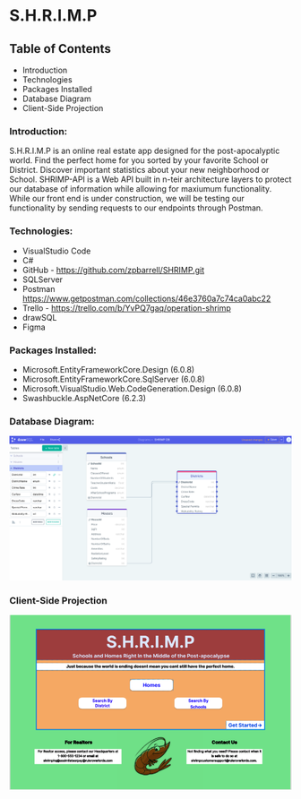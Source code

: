 # S.H.R.I.M.P
## Table of Contents
* Introduction
* Technologies
* Packages Installed
* Database Diagram
* Client-Side Projection

### Introduction:
S.H.R.I.M.P is an online real estate app designed for the post-apocalyptic world. Find the perfect home for you sorted by your favorite School or District. Discover important statistics about your new neighborhood or School. SHRIMP-API is a Web API built in n-teir architecture layers to protect our database of information while allowing for maxiumum functionality. 
While our front end is under construction, we will be testing our functionality by sending requests to our endpoints through Postman. 

### Technologies:
* VisualStudio Code
* C#
* GitHub - https://github.com/zpbarrell/SHRIMP.git
* SQLServer
* Postman https://www.getpostman.com/collections/46e3760a7c74ca0abc22
* Trello - https://trello.com/b/YvPQ7gaq/operation-shrimp
* drawSQL
* Figma

### Packages Installed:
* Microsoft.EntityFrameworkCore.Design (6.0.8)
* Microsoft.EntityFrameworkCore.SqlServer (6.0.8)
* Microsoft.VisualStudio.Web.CodeGeneration.Design (6.0.8)
* Swashbuckle.AspNetCore (6.2.3)

### Database Diagram:
![Shrimp Db Diagram](Images/Shrimp-DB-diagram.png)

### Client-Side Projection
![Desktop Wireframe](Images/FrontEnd.png)